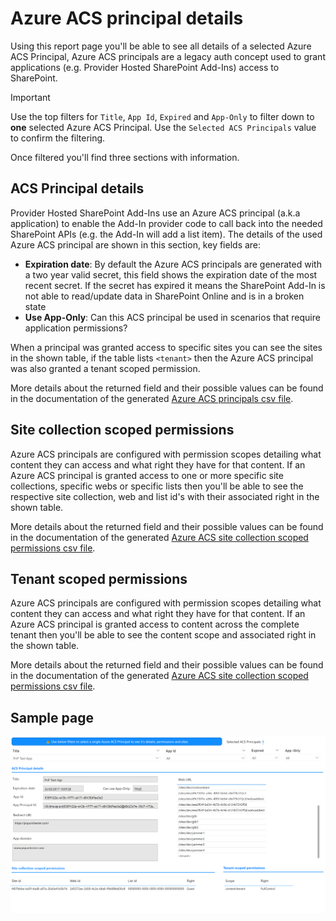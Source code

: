# Azure ACS principal details

Using this report page you'll be able to see all details of a selected Azure ACS Principal, Azure ACS principals are a legacy auth concept used to grant applications (e.g. Provider Hosted SharePoint Add-Ins) access to SharePoint.

> [!Important]
> Use the top filters for `Title`, `App Id`, `Expired` and `App-Only` to filter down to **one** selected Azure ACS Principal. Use the `Selected ACS Principals` value to confirm the filtering.

Once filtered you'll find three sections with information.

## ACS Principal details

Provider Hosted SharePoint Add-Ins use an Azure ACS principal (a.k.a application) to enable the Add-In provider code to call back into the needed SharePoint APIs (e.g. the Add-In will add a list item). The details of the used Azure ACS principal are shown in this section, key fields are:

- **Expiration date**: By default the Azure ACS principals are generated with a two year valid secret, this field shows the expiration date of the most recent secret. If the secret has expired it means the SharePoint Add-In is not able to read/update data in SharePoint Online and is in a broken state
- **Use App-Only**: Can this ACS principal be used in scenarios that require application permissions?

When a principal was granted access to specific sites you can see the sites in the shown table, if the table lists `<tenant>` then the Azure ACS principal was also granted a tenant scoped permission.

More details about the returned field and their possible values can be found in the documentation of the generated [Azure ACS principals csv file](csv-classicacsprincipals.md).

## Site collection scoped permissions

Azure ACS principals are configured with permission scopes detailing what content they can access and what right they have for that content. If an Azure ACS principal is granted access to one or more specific site collections, specific webs or specific lists then you'll be able to see the respective site collection, web and list id's with their associated right in the shown table.

More details about the returned field and their possible values can be found in the documentation of the generated [Azure ACS site collection scoped permissions csv file](csv-classicacsprincipalsitescopedpermissions.md).

## Tenant scoped permissions

Azure ACS principals are configured with permission scopes detailing what content they can access and what right they have for that content. If an Azure ACS principal is granted access to content across the complete tenant then you'll be able to see the content scope and associated right in the shown table.

More details about the returned field and their possible values can be found in the documentation of the generated [Azure ACS site collection scoped permissions csv file](csv-classicacsprincipaltenantcopedpermissions.md).

## Sample page

![Azure ACS Principal details](../images/addinsacsacsdetail.png)
